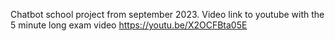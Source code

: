 Chatbot school project from september 2023.
Video link to youtube with the 5 minute long exam video
https://youtu.be/X2OCFBta05E

